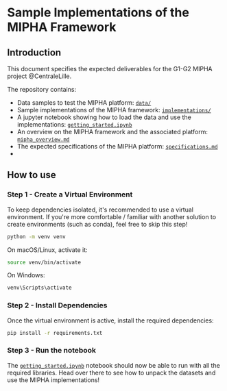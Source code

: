 # Sample Implementations of the MIPHA Framework

## Introduction

This document specifies the expected deliverables for the G1-G2 MIPHA project @CentraleLille.

The repository contains:

- Data samples to test the MIPHA platform: [`data/`](data)
- Sample implementations of the MIPHA framework: [`implementations/`](implementations)
- A jupyter notebook showing how to load the data and use the implementations: [
  `getting_started.ipynb`](getting_started.ipynb)
- An overview on the MIPHA framework and the associated platform: [`mipha_overview.md`](mipha_overview.md)
- The expected specifications of the MIPHA platform: [`specifications.md`](specifications.md)
-

## How to use

### Step 1 - Create a Virtual Environment

To keep dependencies isolated, it's recommended to use a virtual environment. If you're more comfortable / familiar with
another solution to create environments (such as conda), feel free to skip this step!

```sh
python -m venv venv
```

On macOS/Linux, activate it:

```sh
source venv/bin/activate
```

On Windows:

```sh
venv\Scripts\activate
```

### Step 2 - Install Dependencies

Once the virtual environment is active, install the required dependencies:

```sh
pip install -r requirements.txt
```

### Step 3 - Run the notebook

The [`getting_started.ipynb`](getting_started.ipynb) notebook should now be able to run with all the required libraries.
Head over there to see how to unpack the datasets and use the MIPHA implementations!


